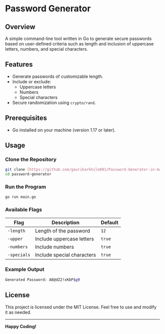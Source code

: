 # Password Generator

## Overview
A simple command-line tool written in Go to generate secure passwords based on user-defined criteria such as length and inclusion of uppercase letters, numbers, and special characters.

## Features
- Generate passwords of customizable length.
- Include or exclude:
  - Uppercase letters
  - Numbers
  - Special characters
- Secure randomization using `crypto/rand`.

## Prerequisites
- Go installed on your machine (version 1.17 or later).

## Usage

### Clone the Repository
```bash
git clone [https://github.com/gaurikarkhile001/Password-Generator-in-Golang.git](https://github.com/gaurikarkhile001/Password-Generator-in-Golang.git)
cd password-generator
```

### Run the Program
```bash
go run main.go
```

### Available Flags
| Flag         | Description                          | Default |
|--------------|--------------------------------------|---------|
| `-length`    | Length of the password               | `12`    |
| `-upper`     | Include uppercase letters           | `true`  |
| `-numbers`   | Include numbers                     | `true`  |
| `-specials`  | Include special characters          | `true`  |

### Example Output
```bash
Generated Password: A8@dZ2!xKbP$g9
```

## License
This project is licensed under the MIT License. Feel free to use and modify it as needed.

---

**Happy Coding!**

